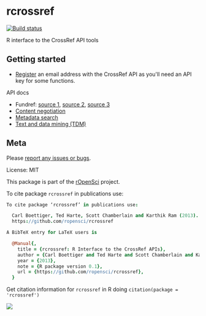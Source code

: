 rcrossref
=========

[![Build status](https://ci.appveyor.com/api/projects/status/jbo6y7dg4qiq7mol/branch/master)](https://ci.appveyor.com/project/sckott/rcrossref/branch/master)

R interface to the CrossRef API tools

Getting started
---------------

* [Register](http://www.crossref.org/requestaccount/) an email address with the CrossRef API as you'll need an API key for some functions.

API docs

* Fundref: [source 1](https://github.com/CrossRef/rest-api-doc/blob/master/funder_kpi_api.md), [source 2](http://crosstech.crossref.org/2014/04/%E2%99%AB-researchers-just-wanna-have-funds-%E2%99%AB.html), [source 3](http://help.crossref.org/#fundref-api)
* [Content negotiation](http://www.crosscite.org/cn/)
* [Metadata search]()
* [Text and data mining (TDM)](http://tdmsupport.crossref.org/)

## Meta

Please [report any issues or bugs](https://github.com/ropensci/rcrossref/issues).

License: MIT

This package is part of the [rOpenSci](http://ropensci.org/packages) project.

To cite package `rcrossref` in publications use:

```coffee
To cite package ‘rcrossref’ in publications use:

  Carl Boettiger, Ted Harte, Scott Chamberlain and Karthik Ram (2013). rcrossref: R Interface to the CrossRef APIs. R package version 0.1.
  https://github.com/ropensci/rcrossref

A BibTeX entry for LaTeX users is

  @Manual{,
    title = {rcrossref: R Interface to the CrossRef APIs},
    author = {Carl Boettiger and Ted Harte and Scott Chamberlain and Karthik Ram},
    year = {2013},
    note = {R package version 0.1},
    url = {https://github.com/ropensci/rcrossref},
  }
```

Get citation information for `rcrossref` in R doing `citation(package = 'rcrossref')`

[![](http://ropensci.org/public_images/github_footer.png)](http://ropensci.org)
